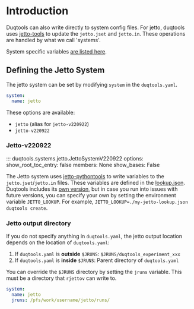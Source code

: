 # Introduction

Duqtools can also write directly to system config files. For jetto, duqtools uses [jetto-tools](https://pypi.org/project/jetto-tools/) to update the `jetto.jset` and `jetto.in`. These operations are handled by what we call 'systems'.

System specific variables [are listed here](./variables.md).

## Defining the Jetto System

The jetto system can be set by modifying `system` in the `duqtools.yaml`.

```yaml title="duqtools.yaml"
system:
  name: jetto
```

These options are available:

- `jetto` (alias for `jetto-v220922`)
- `jetto-v220922`

### Jetto-v220922

::: duqtools.systems.jetto.JettoSystemV220922
    options:
      show_root_toc_entry: false
      members: None
      show_bases: False

The Jetto system uses [jetto-pythontools](https://jintrac.gitlab.io/jetto-pythontools/) to write variables to the `jetto.jset`/`jetto.in` files.
These variables are defined in the [lookup.json](https://jintrac.gitlab.io/jetto-pythontools/lookup.html).
Duqtools includes its [own version](https://github.com/duqtools/duqtools/blob/main/src/duqtools/data/jetto_tools_lookup.json), but in case
you run into issues with future versions, you can specify your own by setting the environment variable `JETTO_LOOKUP`.
For example, `JETTO_LOOKUP=./my-jetto-lookup.json duqtools create`.

### Jetto output directory

If you do not specify anything in `duqtools.yaml`, the jetto output location depends on the location of `duqtools.yaml`:

1. If `duqtools.yaml` is **outside** `$JRUNS`: `$JRUNS/duqtools_experiment_xxx`
2. If `duqtools.yaml` is **inside** `$JRUNS`: Parent directory of `duqtools.yaml`

You can override the `$JRUNS` directory by setting the `jruns` variable. This must be a directory that `rjettov` can write to.

```yaml title="duqtools.yaml"
system:
  name: jetto
  jruns: /pfs/work/username/jetto/runs/
```
